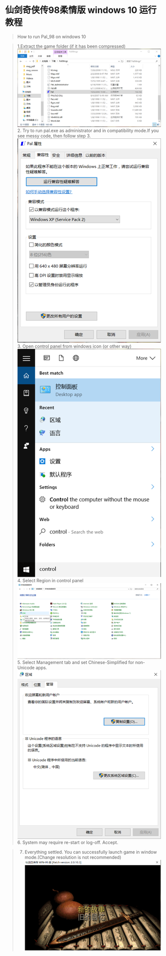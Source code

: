 # 仙剑奇侠传98柔情版 windows 10 运行教程 
> How to run Pal_98 on windows 10

> 1.Extract the game folder (if it has been compressed)
![alt tag](https://raw.githubusercontent.com/xinyzhang9/pal98/master/1.PNG)
> 2. Try to run pal.exe as administrator and in compatibility mode.If you see messy code, then follow step 3.
![alt tag](https://raw.githubusercontent.com/xinyzhang9/pal98/master/2.PNG)
> 3. Open control panel from windows icon (or other way)
![alt tag](https://raw.githubusercontent.com/xinyzhang9/pal98/master/3.PNG)
> 4. Select Region in control panel
![alt tag](https://raw.githubusercontent.com/xinyzhang9/pal98/master/4.PNG)
> 5. Select Management tab and set Chinese-Simplified for non-Unicode apps.
![alt tag](https://raw.githubusercontent.com/xinyzhang9/pal98/master/5.PNG)
> 6. System may require re-start or log-off. Accept.

> 7. Everything settled. You can successfully launch game in window mode.(Change resolution is not recommended)
![alt tag](https://raw.githubusercontent.com/xinyzhang9/pal98/master/7.PNG)
